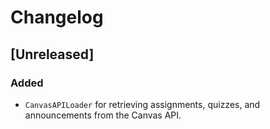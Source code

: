 # Changelog

## [Unreleased]

### Added
- `CanvasAPILoader` for retrieving assignments, quizzes, and announcements from the Canvas API.

